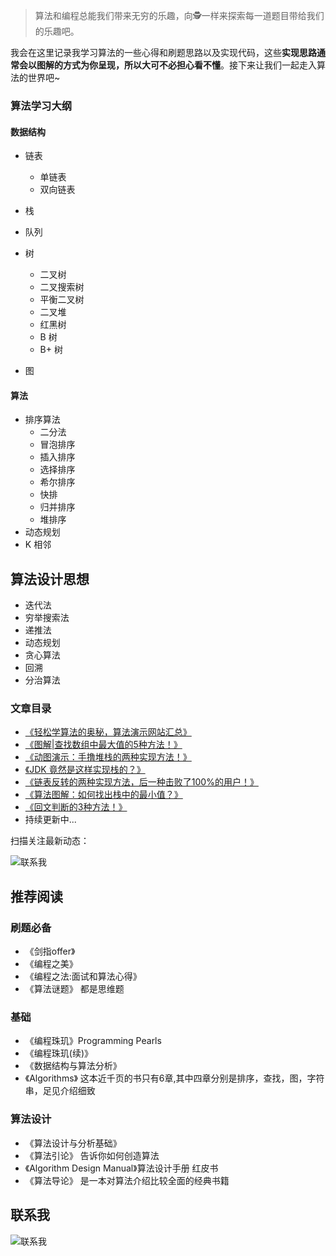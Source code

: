 > 算法和编程总能我们带来无穷的乐趣，向🕵一样来探索每一道题目带给我们的乐趣吧。

我会在这里记录我学习算法的一些心得和刷题思路以及实现代码，这些**实现思路通常会以图解的方式为你呈现，所以大可不必担心看不懂**。接下来让我们一起走入算法的世界吧~



### 算法学习大纲

#### 数据结构

- 链表

  - 单链表
  - 双向链表

- 栈

- 队列

- 树

  - 二叉树
  - 二叉搜索树
  - 平衡二叉树
  - 二叉堆
  - 红黑树
  - B 树
  - B+ 树

- 图

  

#### 算法

- 排序算法
  - 二分法
  - 冒泡排序
  - 插入排序
  - 选择排序
  - 希尔排序
  - 快排
  - 归并排序
  - 堆排序
- 动态规划
- K 相邻




## 算法设计思想

- 迭代法
- 穷举搜索法
- 递推法
- 动态规划
- 贪心算法
- 回溯
- 分治算法



### 文章目录

- [《轻松学算法的奥秘，算法演示网站汇总》](https://mp.weixin.qq.com/s/j9r3o-vs546nS6IeHRHnzQ)
- [《图解|查找数组中最大值的5种方法！》](https://mp.weixin.qq.com/s/zHM9L-G2mxlludIyjUs5Zw)
- [《动图演示：手撸堆栈的两种实现方法！》](https://mp.weixin.qq.com/s/HkDnPxuOAT3GmbMgMmIAgg)
- [《JDK 竟然是这样实现栈的？》](https://mp.weixin.qq.com/s/ztEiJGa9MCeGBMpYzSfkUg)
- [《链表反转的两种实现方法，后一种击败了100%的用户！》](https://mp.weixin.qq.com/s/-t3zGkByxvNUiEIVxPnydA)
- [《算法图解：如何找出栈中的最小值？》](https://mp.weixin.qq.com/s/afz5sOMM0UITrkgakN7jGA)
- [《回文判断的3种方法！》](https://mp.weixin.qq.com/s/e8bAxz554gtU0dXGJbQkuw)
- 持续更新中...



扫描关注最新动态：

![联系我](http://icdn.apigo.cn/gongzhonghao.jpg)



## 推荐阅读

### 刷题必备

- 《剑指offer》
- 《编程之美》
- 《编程之法:面试和算法心得》  
- 《算法谜题》 都是思维题

### 基础

- 《编程珠玑》Programming Pearls
- 《编程珠玑(续)》
- 《数据结构与算法分析》
- 《Algorithms》 这本近千页的书只有6章,其中四章分别是排序，查找，图，字符串，足见介绍细致

### 算法设计

- 《算法设计与分析基础》
- 《算法引论》 告诉你如何创造算法
- 《Algorithm Design Manual》算法设计手册 红皮书
- 《算法导论》 是一本对算法介绍比较全面的经典书籍

## 联系我

![联系我](http://icdn.apigo.cn/gongzhonghao.jpg)


